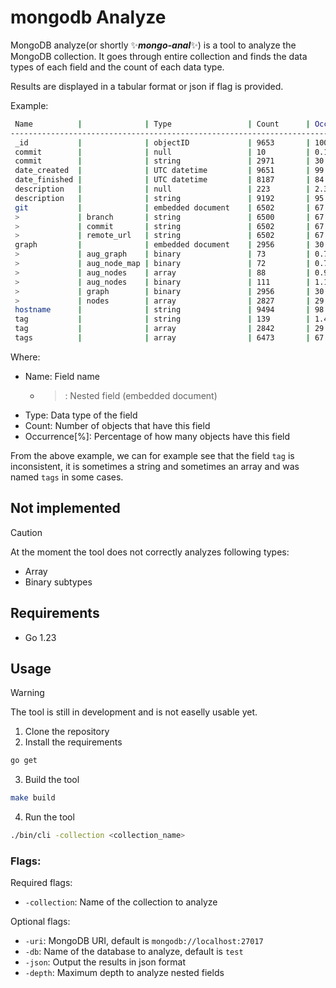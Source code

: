 # mongodb Analyze

MongoDB analyze(or shortly ✨***mongo-anal***✨) is a tool to analyze the MongoDB collection.
It goes through entire collection and finds the data types of each field and the count of each data type.

Results are displayed in a tabular format or json if flag is provided.

Example:
```bash
 Name          |              | Type                 | Count      | Occurrence[%]
-------------------------------------------------------------------------------------
 _id           |              | objectID             | 9653       | 100.00
 commit        |              | null                 | 10         | 0.10
 commit        |              | string               | 2971       | 30.78
 date_created  |              | UTC datetime         | 9651       | 99.98
 date_finished |              | UTC datetime         | 8187       | 84.81
 description   |              | null                 | 223        | 2.31
 description   |              | string               | 9192       | 95.22
 git           |              | embedded document    | 6502       | 67.36
 >             | branch       | string               | 6500       | 67.34
 >             | commit       | string               | 6502       | 67.36
 >             | remote_url   | string               | 6502       | 67.36
 graph         |              | embedded document    | 2956       | 30.62
 >             | aug_graph    | binary               | 73         | 0.76
 >             | aug_node_map | binary               | 72         | 0.75
 >             | aug_nodes    | array                | 88         | 0.91
 >             | aug_nodes    | binary               | 111        | 1.15
 >             | graph        | binary               | 2956       | 30.62
 >             | nodes        | array                | 2827       | 29.29
 hostname      |              | string               | 9494       | 98.35
 tag           |              | string               | 139        | 1.44
 tag           |              | array                | 2842       | 29.44
 tags          |              | array                | 6473       | 67.06
```
Where:
- Name: Field name
   - >: Nested field (embedded document)
- Type: Data type of the field
- Count: Number of objects that have this field
- Occurrence[%]: Percentage of how many objects have this field

From the above example, we can for example see that the field `tag` is inconsistent, it is sometimes a string and sometimes an array and was named `tags` in some cases.

## Not implemented
> [!CAUTION]
> At the moment the tool does not correctly analyzes following types:
> - Array
> - Binary subtypes

## Requirements
- Go 1.23

## Usage
> [!WARNING]
> The tool is still in development and is not easelly usable yet.

1. Clone the repository
2. Install the requirements
```bash
go get
```
3. Build the tool
```bash
make build
```
4. Run the tool
```bash
./bin/cli -collection <collection_name>
```

### Flags:

Required flags:
- `-collection`: Name of the collection to analyze

Optional flags:
- `-uri`: MongoDB URI, default is `mongodb://localhost:27017`
- `-db`: Name of the database to analyze, default is `test`
- `-json`: Output the results in json format
- `-depth`: Maximum depth to analyze nested fields
